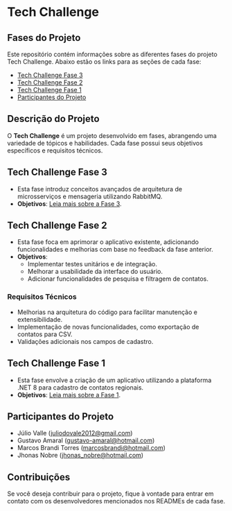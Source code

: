 # Tech Challenge

## Fases do Projeto
Este repositório contém informações sobre as diferentes fases do projeto Tech Challenge. Abaixo estão os links para as seções de cada fase:

- [Tech Challenge Fase 3](#tech-challenge-fase-3) <!-- Link para a seção da fase 3 -->
- [Tech Challenge Fase 2](#tech-challenge-fase-2) <!-- Link para a seção da fase 2 -->
- [Tech Challenge Fase 1](#tech-challenge-fase-1) <!-- Link para a seção da fase 1 -->
- [Participantes do Projeto](#participantes-do-projeto) <!-- Link para a seção dos participantes -->

## Descrição do Projeto
O **Tech Challenge** é um projeto desenvolvido em fases, abrangendo uma variedade de tópicos e habilidades. Cada fase possui seus objetivos específicos e requisitos técnicos.

## Tech Challenge Fase 3
- Esta fase introduz conceitos avançados de arquitetura de microsserviços e mensageria utilizando RabbitMQ.
- **Objetivos**: [Leia mais sobre a Fase 3](#tech-challenge-fase-3).

## Tech Challenge Fase 2
- Esta fase foca em aprimorar o aplicativo existente, adicionando funcionalidades e melhorias com base no feedback da fase anterior.
- **Objetivos**:
  - Implementar testes unitários e de integração.
  - Melhorar a usabilidade da interface do usuário.
  - Adicionar funcionalidades de pesquisa e filtragem de contatos.
  
### Requisitos Técnicos
- Melhorias na arquitetura do código para facilitar manutenção e extensibilidade.
- Implementação de novas funcionalidades, como exportação de contatos para CSV.
- Validações adicionais nos campos de cadastro.

## Tech Challenge Fase 1
- Esta fase envolve a criação de um aplicativo utilizando a plataforma .NET 8 para cadastro de contatos regionais.
- **Objetivos**: [Leia mais sobre a Fase 1](#tech-challenge-fase-1).

## Participantes do Projeto
- Júlio Valle (juliodovale2012@gmail.com)
- Gustavo Amaral (gustavo-amaral@hotmail.com)
- Marcos Brandi Torres (marcosbrandi@hotmail.com)
- Jhonas Nobre (jhonas_nobre@hotmail.com)

## Contribuições
Se você deseja contribuir para o projeto, fique à vontade para entrar em contato com os desenvolvedores mencionados nos READMEs de cada fase.
